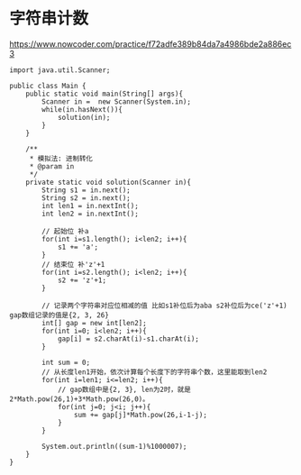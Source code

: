 # 字符串计数
https://www.nowcoder.com/practice/f72adfe389b84da7a4986bde2a886ec3

    import java.util.Scanner;
    
    public class Main {
        public static void main(String[] args){
            Scanner in =  new Scanner(System.in);
            while(in.hasNext()){
                solution(in);
            }
        }
    
        /**
         * 模拟法: 进制转化
         * @param in
         */
        private static void solution(Scanner in){
            String s1 = in.next();
            String s2 = in.next();
            int len1 = in.nextInt();
            int len2 = in.nextInt();
    
            // 起始位 补a
            for(int i=s1.length(); i<len2; i++){
                s1 += 'a';
            }
            // 结束位 补'z'+1
            for(int i=s2.length(); i<len2; i++){
                s2 += 'z'+1;
            }
    
            // 记录两个字符串对应位相减的值 比如s1补位后为aba s2补位后为ce('z'+1) gap数组记录的值是{2, 3, 26}
            int[] gap = new int[len2];
            for(int i=0; i<len2; i++){
                gap[i] = s2.charAt(i)-s1.charAt(i);
            }
    
            int sum = 0;
            // 从长度len1开始，依次计算每个长度下的字符串个数，这里能取到len2
            for(int i=len1; i<=len2; i++){
                // gap数组中是{2, 3}, len为2时，就是2*Math.pow(26,1)+3*Math.pow(26,0)。
                for(int j=0; j<i; j++){
                    sum += gap[j]*Math.pow(26,i-1-j);
                }
            }
    
            System.out.println((sum-1)%1000007);
        }
    }
    

